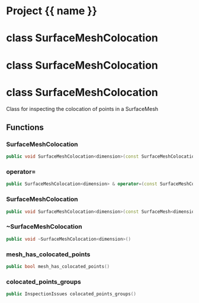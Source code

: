 <script setup>
import {useRoute} from 'vitepress'
const {path} = useRoute()
const tokens = path.split('/')
const words = tokens[2].split('-');
for (let i = 0; i < words.length; i++) {
    words[i] = words[i].charAt(0).toUpperCase() + words[i].slice(1);
    words[i] = words[i].replace('geode', 'Geode')
}
const name = words.join('-');
</script>
# Project {{ name }}

# class SurfaceMeshColocation


# class SurfaceMeshColocation


# class SurfaceMeshColocation


 Class for inspecting the colocation of points in a SurfaceMesh



## Functions

### SurfaceMeshColocation

```cpp
public void SurfaceMeshColocation<dimension>(const SurfaceMeshColocation<dimension> & )
```


### operator=

```cpp
public SurfaceMeshColocation<dimension> & operator=(const SurfaceMeshColocation<dimension> & )
```


### SurfaceMeshColocation

```cpp
public void SurfaceMeshColocation<dimension>(const SurfaceMesh<dimension> & mesh)
```


### ~SurfaceMeshColocation

```cpp
public void ~SurfaceMeshColocation<dimension>()
```


### mesh_has_colocated_points

```cpp
public bool mesh_has_colocated_points()
```


### colocated_points_groups

```cpp
public InspectionIssues colocated_points_groups()
```





